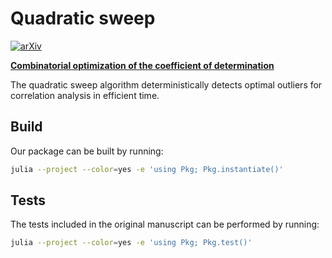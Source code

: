 # Quadratic sweep

[![arXiv](https://img.shields.io/badge/arXiv-2410.09316-b31b1b.svg)](https://arxiv.org/abs/2410.09316)

[**Combinatorial optimization of the coefficient of determination**](https://arxiv.org/abs/2410.09316)

The quadratic sweep algorithm deterministically detects optimal outliers for correlation analysis in efficient time.

## Build
Our package can be built by running:
```bash
julia --project --color=yes -e 'using Pkg; Pkg.instantiate()'
```

## Tests
The tests included in the original manuscript can be performed by running:
```bash
julia --project --color=yes -e 'using Pkg; Pkg.test()'
```
